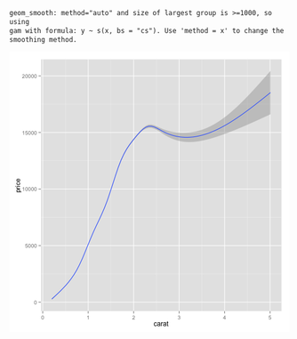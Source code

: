 
```
geom_smooth: method="auto" and size of largest group is >=1000, so using
gam with formula: y ~ s(x, bs = "cs"). Use 'method = x' to change the
smoothing method.
```

![plot of chunk unnamed-chunk-5](figure/unnamed-chunk-5.png) 

